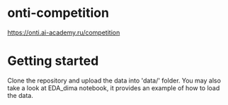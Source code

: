 # onti-competition
https://onti.ai-academy.ru/competition

# Getting started
Clone the repository and upload the data into 'data/' folder. You may also take a look at EDA_dima notebook, it provides an example of how to load the data.
